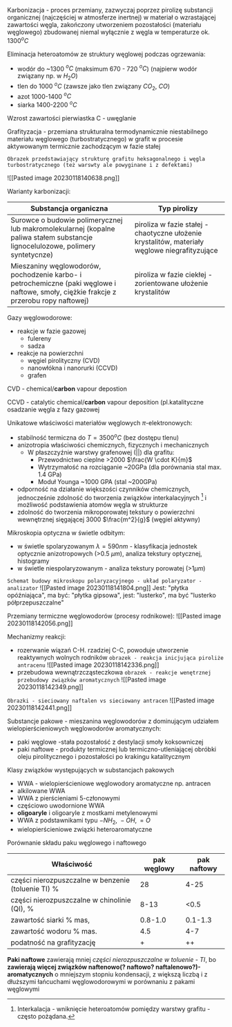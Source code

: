 Karbonizacja - proces przemiany, zazwyczaj poprzez pirolizę substancji organicznej (najczęściej w atmosferze inertnej) w materiał o wzrastającej zawartości węgla, zakończony utworzeniem pozostałości (materiału węglowego) zbudowanej niemal wyłącznie z węgla w temperaturze ok. $1300^oC$

Eliminacja heteroatomów ze struktury węglowej podczas ogrzewania:

* wodór do ~1300 $^oC$ (maksimum 670 - 720 $^oC$) (najpierw wodór związany np. w $H_2O$)
* tlen do 1000 $^oC$ (zawsze jako tlen związany $CO_2$, $CO$)
* azot 1000-1400 $^oC$
* siarka 1400-2200 $^oC$

Wzrost zawartości pierwiastka C - uwęglanie

Grafityzacja - przemiana strukturalna termodynamicznie niestabilnego materiału węglowego (turbostratycznego) w grafit w procesie aktywowanym termicznie zachodzącym w fazie stałej

`Obrazek przedstawiający strukturę grafitu heksagonalnego i węgla turbostratycznego (też warswty ale powyginane i z defektami)`

![[Pasted image 20230118140638.png]]

Warianty karbonizacji:

|Substancja organiczna| Typ pirolizy|
|-|-|
|Surowce o budowie polimerycznej lub makromolekularnej (kopalne paliwa stałem substancje lignocelulozowe, polimery syntetycnze)| piroliza w fazie stałej - chaotyczne ułożenie krystalitów, materiały węglowe niegrafityzujące|
|Mieszaniny węglowodorów, pochodzenie karbo- i petrochemiczne (paki węglowe i naftowe, smoły, ciężkie frakcje z przerobu ropy naftowej)| piroliza w fazie ciekłej - zorientowane ułożenie krystalitów| Materiały węglowe grafityzujące|


Gazy węglowodorowe:

* reakcje w fazie gazowej
    * fulereny
    * sadza
* reakcje na powierzchni
    * węgiel pirolityczny (CVD)
    * nanowłókna i nanorurki (CCVD)
    * grafen

CVD - chemical/**carbon** vapour depostion

CCVD - catalytic chemical/**carbon** vapour deposition (pl.katalityczne osadzanie węgla z fazy gazowej

Unikatowe właściwości materiałów węglowych $\pi$-elektronowych:

* stabilność termiczna do $T=3500^oC$ (bez dostępu tlenu)
* anizotropia właściwości chemicznych, fizycznych i mechanicznych
    * W płaszczyźnie warstwy grafenowej (||) dla grafitu:
        * Przewodnictwo cieplne >2000 $\frac{W \cdot K}{m}$
        * Wytrzymałość na rozciąganie ~20GPa (dla porównania stal max. 1.4 GPa)
        * Moduł Younga ~1000 GPA (stal ~200GPa)
* odporność na działanie większości czynników chemicznych, jednocześnie zdolność do tworzenia związków interkalacyjnych [^1] i możliwość podstawienia atomów węgla w strukturze
* zdolność do tworzenia mikroporowatej tekstury o powierzchni wewnętrznej sięgającej 3000 $\frac{m^2}{g}$ (węgiel aktywny)

[^1]: Interkalacja - wniknięcie heteroatomów pomiędzy warstwy grafitu - często pożądana.

Mikroskopia optyczna w świetle odbitym:

* w świetle spolaryzowanym $\lambda = 590 nm$ - klasyfikacja jednostek optycznie anizotropowych (>0.5 $\mu m$), analiza tekstury optycznej, histogramy
* w świetle niespolaryzowanym - analiza tekstury porowatej (>1$\mu m$)

`Schemat budowy mikroskopu polaryzacyjnego - układ polaryzator - analizator`
![[Pasted image 20230118141804.png]]
Jest: "płytka opóźniająca", ma być: "płytka gipsowa", jest: "lusterko", ma być "lusterko półprzepuszczalne"

Przemiany termiczne węglowodorów (procesy rodnikowe):
![[Pasted image 20230118142056.png]]

Mechanizmy reakcji:

* rozerwanie wiązań C-H. rzadziej C-C, powoduje utworzenie reaktywnych wolnych rodników
`obrazek - reakcja inicjująca piroliże antracenu`
![[Pasted image 20230118142336.png]]
* przebudowa wewnątrzcząsteczkowa
`obrazek - reakcje wenętrznej przebudowy związków aromatycznych`
![[Pasted image 20230118142349.png]]

`Obrazki - sieciowany naftalen vs sieciowany antracen`
![[Pasted image 20230118142441.png]]

Substancje pakowe - mieszanina węglowodorów z dominującym udziałem wielopierścieniowych węglowodorów aromatycznych:

* paki węglowe -stała pozostałość z destylacji smoły koksowniczej
* paki naftowe - produkty termicznej lub termiczno-utleniającej obróbki oleju pirolitycznego i pozostałości po krakingu katalitycznym

Klasy związków występujących w substancjach pakowych

* WWA - wielopierścieniowe węglowodory aromatyczne np. antracen
* alkilowane WWA
* WWA z pierścieniami 5-członowymi
* częściowo uwodornione WWA
* **oligoaryle** i oligoaryle z mostkami metylenowymi
* WWA z podstawnikami typu $-NH_2,\ -OH, =O$
* wielopierścieniowe związki heteroaromatyczne

Porównanie składu paku węglowego i naftowego

|Właściwość|pak węglowy| pak naftowy|
|-|-|-|
|części nierozpuszczalne w benzenie (toluenie TI) %|28|4-25|
|części nierozpuszczalne w chinolinie (QI), %| 8-13|<0.5|
|zawartość siarki % mas,| 0.8-1.0|0.1-1.3|
|zawartość wodoru % mas.|4.5|4-7| 
|podatność na grafityzację|+|++|

**Paki naftowe** zawierają mniej *części nierozpuszczalne w toluenie - TI*, bo **zawierają więcej związków naftenowo(? naftowo? naftalenowo?)-aromatycznych** o mniejszym stopniu kondensacji, z większą liczbą i z dłuższymi łańcuchami węglowodorowymi w porównaniu z pakami węglowymi 